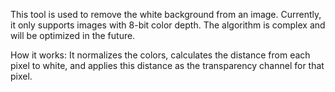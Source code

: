 This tool is used to remove the white background from an image. Currently, it only supports images with 8-bit color depth. The algorithm is complex and will be optimized in the future. 

How it works: It normalizes the colors, calculates the distance from each pixel to white, and applies this distance as the transparency channel for that pixel.
